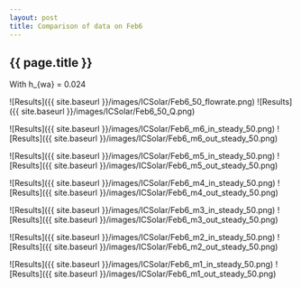 ```yaml
---
layout: post
title: Comparison of data on Feb6
---
```

{{ page.title }}
-----------------
With h_{wa} = 0.024

![Results]({{ site.baseurl }}/images/ICSolar/Feb6_50_flowrate.png) ![Results]({{ site.baseurl }}/images/ICSolar/Feb6_50_Q.png)

![Results]({{ site.baseurl }}/images/ICSolar/Feb6_m6_in_steady_50.png) ![Results]({{ site.baseurl }}/images/ICSolar/Feb6_m6_out_steady_50.png)

![Results]({{ site.baseurl }}/images/ICSolar/Feb6_m5_in_steady_50.png) ![Results]({{ site.baseurl }}/images/ICSolar/Feb6_m5_out_steady_50.png)

![Results]({{ site.baseurl }}/images/ICSolar/Feb6_m4_in_steady_50.png) ![Results]({{ site.baseurl }}/images/ICSolar/Feb6_m4_out_steady_50.png)

![Results]({{ site.baseurl }}/images/ICSolar/Feb6_m3_in_steady_50.png) ![Results]({{ site.baseurl }}/images/ICSolar/Feb6_m3_out_steady_50.png)

![Results]({{ site.baseurl }}/images/ICSolar/Feb6_m2_in_steady_50.png) ![Results]({{ site.baseurl }}/images/ICSolar/Feb6_m2_out_steady_50.png)

![Results]({{ site.baseurl }}/images/ICSolar/Feb6_m1_in_steady_50.png) ![Results]({{ site.baseurl }}/images/ICSolar/Feb6_m1_out_steady_50.png)

